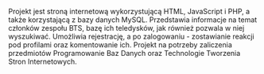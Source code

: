 Projekt jest stroną internetową wykorzystującą HTML, JavaScript i PHP, a także korzystającą z bazy danych MySQL. Przedstawia informacje na temat członków zespołu BTS, bazę ich teledysków, jak również pozwala w niej wyszukiwać. Umożliwia rejestrację, a po zalogowaniu - zostawianie reakcji pod profilami oraz komentowanie ich.
Projekt na potrzeby zaliczenia przedmiotów Programowanie Baz Danych oraz Technologie Tworzenia Stron Internetowych.
